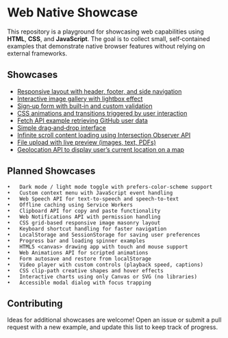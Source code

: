 # Web Native Showcase

This repository is a playground for showcasing web capabilities using **HTML**, **CSS**, and **JavaScript**. The goal is to collect small, self‑contained examples that demonstrate native browser features without relying on external frameworks.

## Showcases

- [Responsive layout with header, footer, and side navigation](responsive-layout/)
- [Interactive image gallery with lightbox effect](image-gallery/)
- [Sign‑up form with built‑in and custom validation](form-validation/)
- [CSS animations and transitions triggered by user interaction](css-animations/)
- [Fetch API example retrieving GitHub user data](github-fetch/)
- [Simple drag‑and‑drop interface](drag-and-drop/)
- [Infinite scroll content loading using Intersection Observer API](infinite-scroll/)
- [File upload with live preview (images, text, PDFs)](file-upload-preview/)
- [Geolocation API to display user’s current location on a map](geolocation/)

## Planned Showcases


	•	Dark mode / light mode toggle with prefers-color-scheme support
	•	Custom context menu with JavaScript event handling
	•	Web Speech API for text-to-speech and speech-to-text
	•	Offline caching using Service Workers
	•	Clipboard API for copy and paste functionality
	•	Web Notifications API with permission handling
	•	CSS grid-based responsive image masonry layout
	•	Keyboard shortcut handling for faster navigation
	•	LocalStorage and SessionStorage for saving user preferences
	•	Progress bar and loading spinner examples
	•	HTML5 <canvas> drawing app with touch and mouse support
	•	Web Animations API for scripted animations
	•	Form autosave and restore from localStorage
	•	Video player with custom controls (playback speed, captions)
	•	CSS clip-path creative shapes and hover effects
	•	Interactive charts using only Canvas or SVG (no libraries)
	•	Accessible modal dialog with focus trapping

## Contributing

Ideas for additional showcases are welcome! Open an issue or submit a pull request with a new example, and update this list to keep track of progress.
